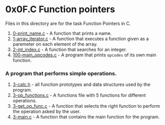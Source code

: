 # 0x0F.C Function pointers
Files in this directory are for the task Function Pointers in C.
1. [0-print_name.c](0-print_name.c) - A function that prints a name.
2. [1-array_iterator.c](1-array_iterator.c) - A function that executes a function given as a paremeter on each element of the array.
3. [2-int_index.c](2-int_index.c) - A function that searches for an integer.
4. [100-main_opcodes.c](100-main_opcodes.c) - A program that prints `opcodes` of its own main function.
### A program that performs simple operations.
1. [3-calc.h](3-calc.h) - all function prototypes and data structures used by the program.
2. [3-op_functions.c](3-op_functions.c) - A functions file with 5 functions for different operations.
3. [3-get_op_func.c](3-get_op_func.c) - A function that selects the right function to perform the operation asked by the user.
4. [3-main.c](3-main.c) - A function that contains the main function for the program.
